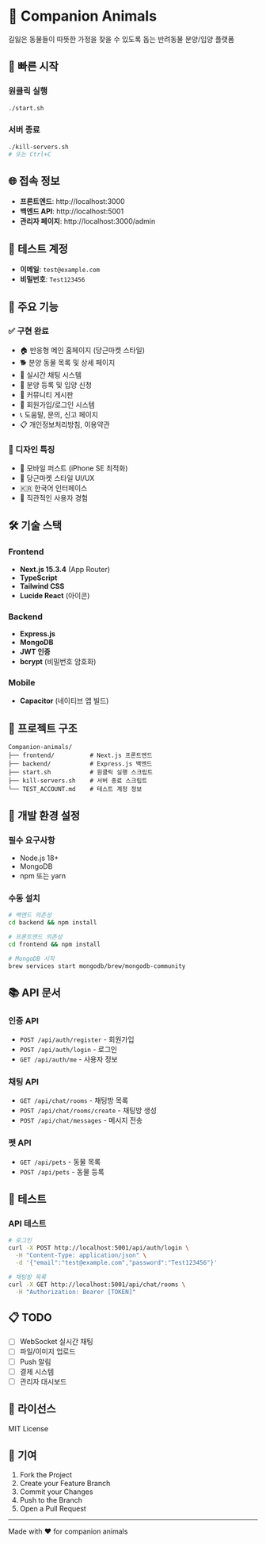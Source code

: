 # 🐾 Companion Animals

길잃은 동물들이 따뜻한 가정을 찾을 수 있도록 돕는 반려동물 분양/입양 플랫폼

## 🚀 빠른 시작

### 원클릭 실행
```bash
./start.sh
```

### 서버 종료
```bash
./kill-servers.sh
# 또는 Ctrl+C
```

## 🌐 접속 정보

- **프론트엔드**: http://localhost:3000
- **백엔드 API**: http://localhost:5001
- **관리자 페이지**: http://localhost:3000/admin

## 🔐 테스트 계정

- **이메일**: `test@example.com`
- **비밀번호**: `Test123456`

## 📱 주요 기능

### ✅ 구현 완료
- 🏠 반응형 메인 홈페이지 (당근마켓 스타일)
- 🐕 분양 동물 목록 및 상세 페이지
- 💬 실시간 채팅 시스템
- 📝 분양 등록 및 입양 신청
- 👥 커뮤니티 게시판
- 🔐 회원가입/로그인 시스템
- 📞 도움말, 문의, 신고 페이지
- 📋 개인정보처리방침, 이용약관

### 🎨 디자인 특징
- 📱 모바일 퍼스트 (iPhone SE 최적화)
- 🍊 당근마켓 스타일 UI/UX
- 🇰🇷 한국어 인터페이스
- 🎯 직관적인 사용자 경험

## 🛠 기술 스택

### Frontend
- **Next.js 15.3.4** (App Router)
- **TypeScript**
- **Tailwind CSS**
- **Lucide React** (아이콘)

### Backend
- **Express.js**
- **MongoDB**
- **JWT 인증**
- **bcrypt** (비밀번호 암호화)

### Mobile
- **Capacitor** (네이티브 앱 빌드)

## 📁 프로젝트 구조

```
Companion-animals/
├── frontend/          # Next.js 프론트엔드
├── backend/           # Express.js 백엔드  
├── start.sh           # 원클릭 실행 스크립트
├── kill-servers.sh    # 서버 종료 스크립트
└── TEST_ACCOUNT.md    # 테스트 계정 정보
```

## 🔧 개발 환경 설정

### 필수 요구사항
- Node.js 18+
- MongoDB
- npm 또는 yarn

### 수동 설치
```bash
# 백엔드 의존성
cd backend && npm install

# 프론트엔드 의존성  
cd frontend && npm install

# MongoDB 시작
brew services start mongodb/brew/mongodb-community
```

## 📚 API 문서

### 인증 API
- `POST /api/auth/register` - 회원가입
- `POST /api/auth/login` - 로그인
- `GET /api/auth/me` - 사용자 정보

### 채팅 API
- `GET /api/chat/rooms` - 채팅방 목록
- `POST /api/chat/rooms/create` - 채팅방 생성
- `POST /api/chat/messages` - 메시지 전송

### 펫 API
- `GET /api/pets` - 동물 목록
- `POST /api/pets` - 동물 등록

## 🧪 테스트

### API 테스트
```bash
# 로그인
curl -X POST http://localhost:5001/api/auth/login \
  -H "Content-Type: application/json" \
  -d '{"email":"test@example.com","password":"Test123456"}'

# 채팅방 목록
curl -X GET http://localhost:5001/api/chat/rooms \
  -H "Authorization: Bearer [TOKEN]"
```

## 📋 TODO

- [ ] WebSocket 실시간 채팅
- [ ] 파일/이미지 업로드
- [ ] Push 알림
- [ ] 결제 시스템
- [ ] 관리자 대시보드

## 📄 라이선스

MIT License

## 🤝 기여

1. Fork the Project
2. Create your Feature Branch
3. Commit your Changes  
4. Push to the Branch
5. Open a Pull Request

---

Made with ❤️ for companion animals